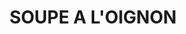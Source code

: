 ---
title: SOUPE A L'OIGNON
draft: false
description: ""
layout: recettes
type: entree
categories:
  - Soupe
auteur: Auré
regime:
  - vegetarien
region: France
cuisson: Oui
temperature: Chaud
plate: 60
check: Oui
checkAlwaysOk: false
ingredients:
  legumes:
    - title: Ail
      quantite: 3
      unit: tête·s
    - title: Oignon
      quantite: 25
      unit: Kg
  frais:
    - title: Gruyère
      quantite: 700
      unit: grammes
    - title: Beaufort
      quantite: 700
      unit: grammes
    - title: Comté
      quantite: 700
      unit: grammes
    - title: Beurre doux
      quantite: 500
      unit: grammes
  epices:
    - title: Bouillon de légume (sans gluten)
      quantite: 36
      unit: unité
      commentaire: 2 par litre
    - title: Romarin
      quantite: 5
      unit: unité
    - title: Thym
      quantite: 15
      unit: grammes
    - title: Feuille de laurier
      quantite: 8
      unit: unité
  autres:
    - title: Eau
      quantite: 20
      unit: litre
    - title: Pain au levain
      quantite: 2.3
      unit: Kg
    - title: Madère
      quantite: 150
      unit: ml
      commentaire: au goût
    - title: Vin blanc
      quantite: 1.5
      unit: litre
preparation: >-
  Mettre les oignons émincés et le beurre dans une casserole. Faire fondre.

  Ajouter l’ail, le thym, le romarin puis laisser caraméliser.

  Lorsque les sucs collent le fond de la casserole, déglacer avec du vin blanc.

  Verser le bouillon et le laurier. Laisser mijoter 2h.

  Sortir du feu. Ajouter le madère.



  Déposer le pain (le couper en morceaux si besoin) puis le fromage.

  Gratiner au four pendant 10 minutes environ.


  réchauffer le four à 220°C.

  Toaster le pain au levain et le frotter avec une demi-gousse d’ail.

  Râper grossièrement le comté, le beaufort et le gruyère : quantités et proportions selon votre goût.
publishDate: 2025-01-05T20:23:00.000Z
uuid: j85fqs9y
titleslug: soupe-a-loignon_j85fqs9y
---